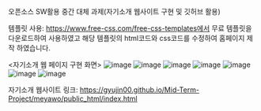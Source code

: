 오픈소스 SW활용 중간 대체 과제(자기소개 웹사이트 구현 및 깃허브 활용)

템플릿 사용: https://www.free-css.com/free-css-templates에서 무료 템플릿을 다운로드하여 사용하였고 해당 템플릿의 html코드와 css코드를 수정하여 홈페이지 제작 하였습니다.

<자기소개 웹 페이지 구현 화면>
![image](https://github.com/gyujin00/Mid-Term-Project/assets/165674525/b5e82d26-9b33-4c92-bc15-3f3875aad921)
![image](https://github.com/gyujin00/Mid-Term-Project/assets/165674525/52b9fc83-ac82-4805-86b6-ac42e8c6418d)
![image](https://github.com/gyujin00/Mid-Term-Project/assets/165674525/e8b78d2b-959b-4652-a170-4e9352df2e30)
![image](https://github.com/gyujin00/Mid-Term-Project/assets/165674525/edfc1566-2673-4e25-8aee-937c7b13685c)
![image](https://github.com/gyujin00/Mid-Term-Project/assets/165674525/46561cf7-7b20-4b09-86c7-129b8981b48e)
![image](https://github.com/gyujin00/Mid-Term-Project/assets/165674525/89ed2f5a-12c6-4dd1-9b44-82c8e3a00fad)
![image](https://github.com/gyujin00/Mid-Term-Project/assets/165674525/c65b4db9-3a4a-485e-8712-f6ce7e3b02a8)

자기소개 웹사이트 링크: https://gyujin00.github.io/Mid-Term-Project/meyawo/public_html/index.html







